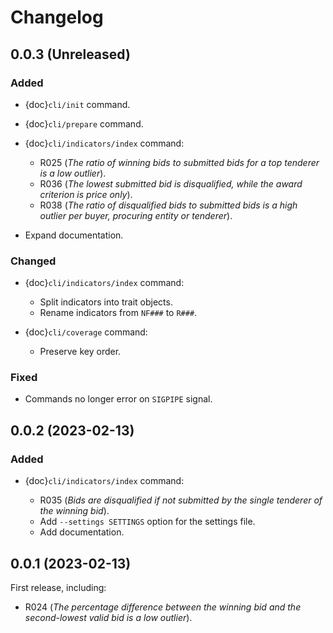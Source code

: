 # Changelog

## 0.0.3 (Unreleased)

### Added

- {doc}`cli/init` command.
- {doc}`cli/prepare` command.
- {doc}`cli/indicators/index` command:

  - R025 (*The ratio of winning bids to submitted bids for a top tenderer is a low outlier*).
  - R036 (*The lowest submitted bid is disqualified, while the award criterion is price only*).
  - R038 (*The ratio of disqualified bids to submitted bids is a high outlier per buyer, procuring entity or tenderer*).

- Expand documentation.

### Changed

- {doc}`cli/indicators/index` command:

  - Split indicators into trait objects.
  - Rename indicators from `NF###` to `R###`.

- {doc}`cli/coverage` command:

  - Preserve key order.

### Fixed

- Commands no longer error on `SIGPIPE` signal.

## 0.0.2 (2023-02-13)

### Added

- {doc}`cli/indicators/index` command:

  - R035 (*Bids are disqualified if not submitted by the single tenderer of the winning bid*).
  - Add `--settings SETTINGS` option for the settings file.
  - Add documentation.

## 0.0.1 (2023-02-13)

First release, including:

- R024 (*The percentage difference between the winning bid and the second-lowest valid bid is a low outlier*).
